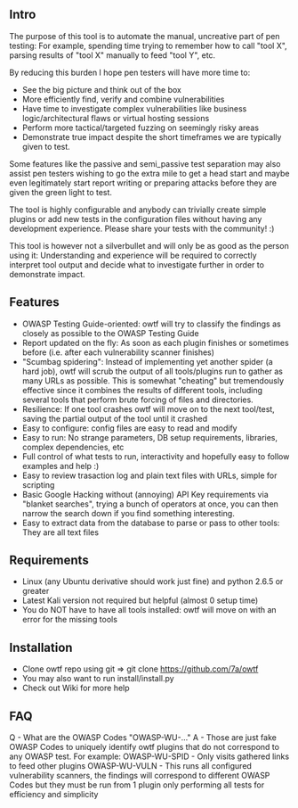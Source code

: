 Intro
-----
The purpose of this tool is to automate the manual, uncreative part of pen testing: For example, spending time trying to remember how to call "tool X", parsing results of "tool X" manually to feed "tool Y", etc.

By reducing this burden I hope pen testers will have more time to:
- See the big picture and think out of the box
- More efficiently find, verify and combine vulnerabilities 
- Have time to investigate complex vulnerabilities like business logic/architectural flaws or virtual hosting sessions
- Perform more tactical/targeted fuzzing on seemingly risky areas
- Demonstrate true impact despite the short timeframes we are typically given to test.

Some features like the passive and semi_passive test separation may also assist pen testers wishing to go the extra mile to get a head start and maybe even legitimately start report writing or preparing attacks before they are given the green light to test.

The tool is highly configurable and anybody can trivially create simple plugins or add new tests in the configuration files without having any development experience. Please share your tests with the community! :)

This tool is however not a silverbullet and will only be as good as the person using it: Understanding and experience will be required to correctly interpret tool output and decide what to investigate further in order to demonstrate impact.

Features
--------
- OWASP Testing Guide-oriented: owtf will try to classify the findings as closely as possible to the OWASP Testing Guide
- Report updated on the fly: As soon as each plugin finishes or sometimes before (i.e. after each vulnerability scanner finishes)
- "Scumbag spidering": Instead of implementing yet another spider (a hard job), owtf will scrub the output of all tools/plugins run to gather as many URLs as possible. This is somewhat "cheating" but tremendously effective since it combines the results of different tools, including several tools that perform brute forcing of files and directories.
- Resilience: If one tool crashes owtf will move on to the next tool/test, saving the partial output of the tool until it crashed
- Easy to configure: config files are easy to read and modify
- Easy to run: No strange parameters, DB setup requirements, libraries, complex dependencies, etc
- Full control of what tests to run, interactivity and hopefully easy to follow examples and help :)
- Easy to review trasaction log and plain text files with URLs, simple for scripting
- Basic Google Hacking without (annoying) API Key requirements via "blanket searches", trying a bunch of operators at once, you can then narrow the search down if you find something interesting.
- Easy to extract data from the database to parse or pass to other tools: They are all text files

Requirements
------------
- Linux (any Ubuntu derivative should work just fine) and python 2.6.5 or greater
- Latest Kali version not required but helpful (almost 0 setup time)
- You do NOT have to have all tools installed: owtf will move on with an error for the missing tools

Installation
------------
- Clone owtf repo using git => git clone https://github.com/7a/owtf
- You may also want to run install/install.py
- Check out Wiki for more help

FAQ
---
Q - What are the OWASP Codes "OWASP-WU-..."
A - Those are just fake OWASP Codes to uniquely identify owtf plugins that do not correspond to any OWASP test. For example:
OWASP-WU-SPID - Only visits gathered links to feed other plugins
OWASP-WU-VULN - This runs all configured vulnerability scanners, the findings will correspond to different OWASP Codes but they must be run from 1 plugin only performing all tests for efficiency and simplicity


